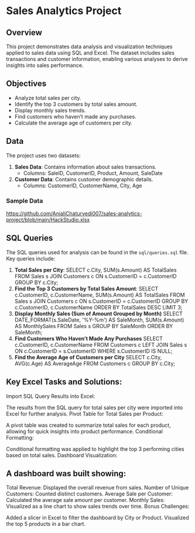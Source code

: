 # Sales Analytics Project

## Overview
This project demonstrates data analysis and visualization techniques applied to sales data using SQL and Excel. The dataset includes sales transactions and customer information, enabling various analyses to derive insights into sales performance.

## Objectives
- Analyze total sales per city.
- Identify the top 3 customers by total sales amount.
- Display monthly sales trends.
- Find customers who haven’t made any purchases.
- Calculate the average age of customers per city.

## Data
The project uses two datasets:
1. **Sales Data**: Contains information about sales transactions.
   - Columns: SaleID, CustomerID, Product, Amount, SaleDate
2. **Customer Data**: Contains customer demographic details.
   - Columns: CustomerID, CustomerName, City, Age

### Sample Data

https://github.com/AnjaliChaturvedi007/sales-analytics-project/blob/main/HackStudio.xlsx

## SQL Queries
The SQL queries used for analysis can be found in the `sql/queries.sql` file. Key queries include:
1. **Total Sales per City**:
   SELECT c.City, SUM(s.Amount) AS TotalSales
   FROM Sales s
   JOIN Customers c ON s.CustomerID = c.CustomerID
   GROUP BY c.City;
2. **Find the Top 3 Customers by Total Sales Amount**:
   SELECT c.CustomerID, c.CustomerName, SUM(s.Amount) AS TotalSales
   FROM Sales s
   JOIN Customers c ON s.CustomerID = c.CustomerID
   GROUP BY c.CustomerID, c.CustomerName
   ORDER BY TotalSales DESC
   LIMIT 3;
3. **Display Monthly Sales (Sum of Amount Grouped by Month)**
   SELECT DATE_FORMAT(s.SaleDate, '%Y-%m') AS SaleMonth, SUM(s.Amount) AS MonthlySales
   FROM Sales s
   GROUP BY SaleMonth
   ORDER BY SaleMonth;
4. **Find Customers Who Haven’t Made Any Purchases**
   SELECT c.CustomerID, c.CustomerName
   FROM Customers c
   LEFT JOIN Sales s ON c.CustomerID = s.CustomerID
   WHERE s.CustomerID IS NULL;
5. **Find the Average Age of Customers per City**
   SELECT c.City, AVG(c.Age) AS AverageAge
   FROM Customers c
   GROUP BY c.City;

## Key Excel Tasks and Solutions:

Import SQL Query Results into Excel:

The results from the SQL query for total sales per city were imported into Excel for further analysis.
Pivot Table for Total Sales per Product:

A pivot table was created to summarize total sales for each product, allowing for quick insights into product performance.
Conditional Formatting:

Conditional formatting was applied to highlight the top 3 performing cities based on total sales.
Dashboard Visualization:

## A dashboard was built showing:

Total Revenue: Displayed the overall revenue from sales.
Number of Unique Customers: Counted distinct customers.
Average Sale per Customer: Calculated the average sale amount per customer.
Monthly Sales: Visualized as a line chart to show sales trends over time.
Bonus Challenges:

Added a slicer in Excel to filter the dashboard by City or Product.
Visualized the top 5 products in a bar chart.



   
